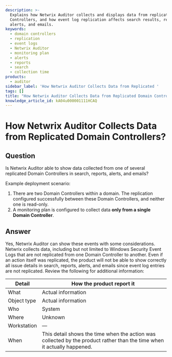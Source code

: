 ```yaml
---
description: >-
  Explains how Netwrix Auditor collects and displays data from replicated Domain
  Controllers, and how event log replication affects search results, reports,
  alerts, and emails.
keywords:
  - domain controllers
  - replication
  - event logs
  - Netwrix Auditor
  - monitoring plan
  - alerts
  - reports
  - search
  - collection time
products:
  - auditor
sidebar_label: 'How Netwrix Auditor Collects Data from Replicated '
tags: []
title: "How Netwrix Auditor Collects Data from Replicated Domain Controllers?"
knowledge_article_id: kA04u000001111HCAQ
---
```


# How Netwrix Auditor Collects Data from Replicated Domain Controllers?

## Question

Is Netwrix Auditor able to show data collected from one of several replicated Domain Controllers in search, reports, alerts, and emails?

Example deployment scenario:

1. There are two Domain Controllers within a domain. The replication configured successfully between these Domain Controllers, and neither one is read-only.
2. A monitoring plan is configured to collect data **only from a single Domain Controller**.

## Answer

Yes, Netwrix Auditor can show these events with some considerations.  
Netwrix collects data, including but not limited to Windows Security Event Logs that are not replicated from one Domain Controller to another. Even if an action itself was replicated, the product will not be able to show correctly all issue details in search, reports, alerts, and emails since event log entries are not replicated. Review the following for additional information:

| Detail       | How the product report it                                                                 |
|--------------|-------------------------------------------------------------------------------------------|
| What         | Actual information                                                                        |
| Object type  | Actual information                                                                        |
| Who          | System                                                                                    |
| Where        | Unknown                                                                                   |
| Workstation  | —                                                                                         |
| When         | This detail shows the time when the action was collected by the product rather than the time when it actually happened.

